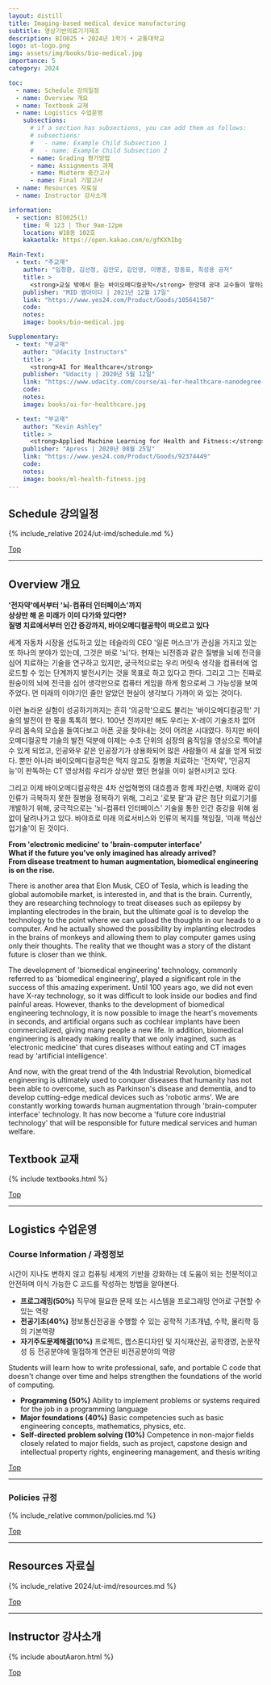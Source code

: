 ```yaml
---
layout: distill
title: Imaging-based medical device manufacturing
subtitle: 영상기반의료기기제조
description: BIO025 • 2024년 1학기 • 교통대학교
logo: ut-logo.png
img: assets/img/books/bio-medical.jpg
importance: 5
category: 2024

toc:
  - name: Schedule 강의일정
  - name: Overview 개요
  - name: Textbook 교재
  - name: Logistics 수업운영
    subsections:
      # if a section has subsections, you can add them as follows:
      # subsections:
      #   - name: Example Child Subsection 1
      #   - name: Example Child Subsection 2
      - name: Grading 평가방법
      - name: Assignments 과제
      - name: Midterm 중간고사
      - name: Final 기말고사
  - name: Resources 자료실
  - name: Instructor 강사소개

information:
  - section: BIO025(1)
    time: 목 123 | Thur 9am-12pm
    location: W18동 102호
    kakaotalk: https://open.kakao.com/o/gfKXhIbg

Main-Text:
  - text: "주교재"
    author: "임창환, 김선정, 김안모, 김인영, 이병훈, 장동표, 최성용 공저"
    title: >
      <strong>교실 밖에서 듣는 바이오메디컬공학</strong> 한양대 공대 교수들이 말하는 미래 의공학 기술
    publisher: "MID 엠아이디 | 2021년 12월 17일"
    link: "https://www.yes24.com/Product/Goods/105641507"
    code:
    notes:
    image: books/bio-medical.jpg

Supplementary:
  - text: "부교재"
    author: "Udacity Instructors"
    title: >
      <strong>AI for Healthcare</strong>
    publisher: "Udacity | 2020년 5월 12일"
    link: "https://www.udacity.com/course/ai-for-healthcare-nanodegree--nd320"
    code:
    notes:
    image: books/ai-for-healthcare.jpg

  - text: "부교재"
    author: "Kevin Ashley"
    title: >
      <strong>Applied Machine Learning for Health and Fitness:</strong> A Practical Guide to Machine Learning with Deep Vision, Sensors and Iot
    publisher: "Apress | 2020년 08월 25일"
    link: "https://www.yes24.com/Product/Goods/92374449"
    code:
    notes:
    image: books/ml-health-fitness.jpg
---
```


## Schedule 강의일정

{% include_relative 2024/ut-imd/schedule.md %}

<a class="btncv" href="#">Top</a>

---

## Overview 개요

<strong>'전자약'에서부터 '뇌-컴퓨터 인터페이스'까지<br>
상상만 해 온 미래가 이미 다가와 있다면?<br>
질병 치료에서부터 인간 증강까지, 바이오메디컬공학이 떠오르고 있다</strong>

세계 자동차 시장을 선도하고 있는 테슬라의 CEO '일론 머스크'가 관심을 가지고 있는 또 하나의 분야가 있는데, 그것은 바로 '뇌'다. 현재는 뇌전증과 같은 질병을 뇌에 전극을 심어 치료하는 기술을 연구하고 있지만, 궁극적으로는 우리 머릿속 생각을 컴퓨터에 업로드할 수 있는 단계까지 발전시키는 것을 목표로 하고 있다고 한다. 그리고 그는 진짜로 원숭이의 뇌에 전극을 심어 생각만으로 컴퓨터 게임을 하게 함으로써 그 가능성을 보여주었다. 먼 미래의 이야기인 줄만 알았던 현실이 생각보다 가까이 와 있는 것이다.

이런 놀라운 실험이 성공하기까지는 흔히 '의공학'으로도 불리는 '바이오메디컬공학' 기술의 발전이 한 몫을 톡톡히 했다. 100년 전까지만 해도 우리는 X-레이 기술조차 없어 우리 몸속의 모습을 들여다보고 아픈 곳을 찾아내는 것이 어려운 시대였다. 하지만 바이오메디컬공학 기술의 발전 덕분에 이제는 수초 단위의 심장의 움직임을 영상으로 찍어낼 수 있게 되었고, 인공와우 같은 인공장기가 상용화되어 많은 사람들이 새 삶을 얻게 되었다. 뿐만 아니라 바이오메디컬공학은 먹지 않고도 질병을 치료하는 '전자약', '인공지능'이 판독하는 CT 영상처럼 우리가 상상만 했던 현실을 이미 실현시키고 있다.

그리고 이제 바이오메디컬공학은 4차 산업혁명의 대흐름과 함께 파킨슨병, 치매와 같이 인류가 극복하지 못한 질병을 정복하기 위해, 그리고 '로봇 팔'과 같은 첨단 의료기기를 개발하기 위해, 궁극적으로는 '뇌-컴퓨터 인터페이스' 기술을 통한 인간 증강을 위해 쉼 없이 달려나가고 있다. 바야흐로 미래 의료서비스와 인류의 복지를 책임질, '미래 핵심산업기술'이 된 것이다.

<strong>From 'electronic medicine' to 'brain-computer interface'<br>
What if the future you've only imagined has already arrived?<br>
From disease treatment to human augmentation, biomedical engineering is on the rise.</strong>

There is another area that Elon Musk, CEO of Tesla, which is leading the global automobile market, is interested in, and that is the brain. Currently, they are researching technology to treat diseases such as epilepsy by implanting electrodes in the brain, but the ultimate goal is to develop the technology to the point where we can upload the thoughts in our heads to a computer. And he actually showed the possibility by implanting electrodes in the brains of monkeys and allowing them to play computer games using only their thoughts. The reality that we thought was a story of the distant future is closer than we think.

The development of 'biomedical engineering' technology, commonly referred to as 'biomedical engineering', played a significant role in the success of this amazing experiment. Until 100 years ago, we did not even have X-ray technology, so it was difficult to look inside our bodies and find painful areas. However, thanks to the development of biomedical engineering technology, it is now possible to image the heart's movements in seconds, and artificial organs such as cochlear implants have been commercialized, giving many people a new life. In addition, biomedical engineering is already making reality that we only imagined, such as 'electronic medicine' that cures diseases without eating and CT images read by 'artificial intelligence'.

And now, with the great trend of the 4th Industrial Revolution, biomedical engineering is ultimately used to conquer diseases that humanity has not been able to overcome, such as Parkinson's disease and dementia, and to develop cutting-edge medical devices such as 'robotic arms'. We are constantly working towards human augmentation through 'brain-computer interface' technology. It has now become a 'future core industrial technology' that will be responsible for future medical services and human welfare.

## Textbook 교재

{% include textbooks.html %}

<a class="btncv" href="#">Top</a>

---

## Logistics 수업운영

### Course Information / 과정정보

시간이 지나도 변하지 않고 컴퓨팅 세계의 기반을 강화하는 데 도움이 되는 전문적이고 안전하며 이식 가능한 C 코드를 작성하는 방법을 알아본다.

- **프로그래밍(50%)** 직무에 필요한 문제 또는 시스템을 프로그래밍 언어로 구현할 수 있는 역량
- **전공기초(40%)** 정보통신전공을 수행할 수 있는 공학적 기초개념, 수학, 물리학 등의 기본역량
- **자기주도문제해결(10%)** 프로젝트, 캡스톤디자인 및 지식재산권, 공학경영, 논문작성 등 전공분야에 밀접하게 연관된 비전공분야의 역량

Students will learn how to write professional, safe, and portable C code that doesn't change over time and helps strengthen the foundations of the world of computing.

- **Programming (50%)** Ability to implement problems or systems required for the job in a programming language
- **Major foundations (40%)** Basic competencies such as basic engineering concepts, mathematics, physics, etc.
- **Self-directed problem solving (10%)** Competence in non-major fields closely related to major fields, such as project, capstone design and intellectual property rights, engineering management, and thesis writing

<a class="btncv" href="#">Top</a>

---

### Policies 규정

{% include_relative common/policies.md %}

<a class="btncv" href="#">Top</a>

---

## Resources 자료실

{% include_relative 2024/ut-imd/resources.md %}

<a class="btncv" href="#">Top</a>

---

## Instructor 강사소개

{% include aboutAaron.html %}

<a class="btncv" href="#">Top</a>
